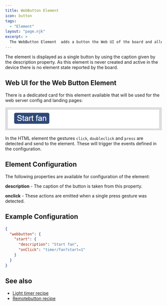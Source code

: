 ```yaml
---
title: WebButton Element
icon: button
tags: 
  - "Element"
layout: "page.njk"
excerpt: >
  The WebButton Element  adds a button the Web UI of the board and allows sending actions directly from the web UI without a corresponding active element in the device.
---
```


The element is displayed as a single button by using the caption given by the description property.
As this element is never created and active in the device
there is no element state reported by the board.


## Web UI for the Web Button Element

There is a dedicated card for this element available that will be used for the web server config and landing pages:

![WebButton UI](/elements/webbuttonui.png)

In the HTML element the gestures `click`, `doubleclick` and `press` are detected and send to the element.
These will trigger the events defined in the configuration.


## Element Configuration

The following properties are available for configuration of the element:

**description** - The caption of the button is taken from this property.

**onclick** - These actions are emitted when a single press gesture was detected.                                


## Example Configuration

``` json
{
  "webbutton": {
    "start": {
      "description": "Start fan",
      "onClick": "timer/fan?start=1"
    }
  }
}
```


## See also

* [Light timer recipe](???)
* [Remotebutton recipe](???)
